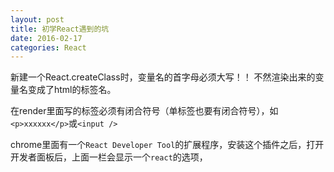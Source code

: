 ```yaml
---
layout: post
title: 初学React遇到的坑
date: 2016-02-17
categories: React
---
```


新建一个React.createClass时，变量名的首字母必须大写！！ 不然渲染出来的变量名变成了html的标签名。

在render里面写的标签必须有闭合符号（单标签也要有闭合符号），如`<p>xxxxxx</p>`或`<input />` 

chrome里面有一个`React Developer Tool`的扩展程序，安装这个插件之后，打开开发者面板后，上面一栏会显示一个`react`的选项，
